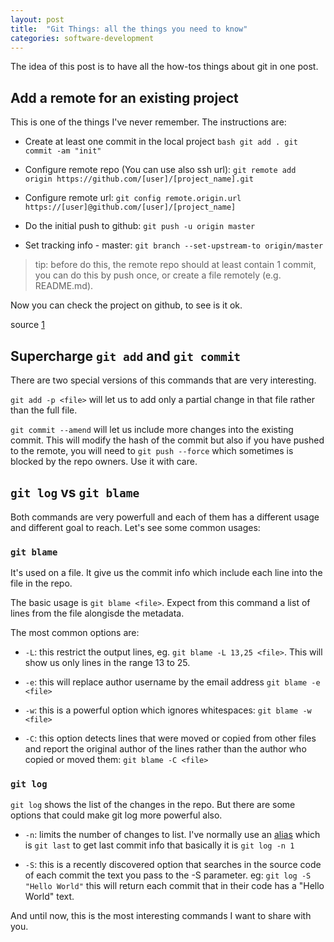 ```yaml
---
layout: post
title:  "Git Things: all the things you need to know"
categories: software-development
---
```


The idea of this post is to have all the how-tos things about git in one post.

## Add a remote for an existing project

This is one of the things I've never remember. The instructions are:

* Create at least one commit in the local project
      ``` bash
      git add .
      git commit -am "init"
      ```

* Configure remote repo (You can use also ssh url):
      `git remote add origin https://github.com/[user]/[project_name].git`

* Configure remote url:
      `git config remote.origin.url https://[user]@github.com/[user]/[project_name]`

* Do the initial push to github:
      `git push -u origin master`

* Set tracking info - master:
    `git branch --set-upstream-to origin/master`

> tip:
>      before do this, the remote repo should at least contain 1 commit,
>      you can do this by push once, or create a file remotely (e.g. README.md).

Now you can check the project on github, to see is it ok.

source [1](https://stackoverflow.com/questions/27645794/how-to-set-a-local-git-project-to-remote)

## Supercharge `git add` and `git commit`

There are two special versions of this commands that are very interesting.

`git add -p <file>` will let us to add only a partial change in that file rather than the full file.

`git commit --amend` will let us include more changes into the existing commit. This will modify the hash of the
commit but also if you have pushed to the remote, you will need to `git push --force` which sometimes is blocked by
the repo owners. Use it with care.

## `git log` vs `git blame`

Both commands are very powerfull and each of them has a different usage and different goal to reach. Let's see some
common usages:

### `git blame`

It's used on a file. It give us the commit info which include each line into the file in the repo.

The basic usage is `git blame <file>`. Expect from this command a list of lines from the file alongisde the
metadata.

The most common options are:

* `-L`: this restrict the output lines, eg. `git blame -L 13,25 <file>`. This will show us only lines in the range
  13 to 25.

* `-e`: this will replace author username by the email address `git blame -e <file>`

* `-w`: this is a powerful option which ignores whitespaces: `git blame -w <file>`

* `-C`: this option detects lines that were moved or copied from other files and report the original author of the
  lines rather than the author who copied or moved them: `git blame -C <file>`

### `git log`

`git log` shows the list of the changes in the repo. But there are some options that could make git log more
powerful also.

* `-n`: limits the number of changes to list. I've normally use an
  [alias](../software-development/2024-01-04-git-aliases.md) which is `git last` to get last commit info that
  basically it is `git log -n 1`

* `-S`: this is a recently discovered option that searches in the source code of each commit the text you pass to
  the -S parameter. eg: `git log -S "Hello World"` this will return each commit that in their code has a "Hello
  World" text.

And until now, this is the most interesting commands I want to share with you.
